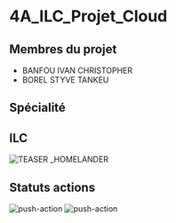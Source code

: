 
# 4A_ILC_Projet_Cloud
## Membres du projet
- BANFOU IVAN CHRISTOPHER 
- BOREL STYVE TANKEU
## Spécialité
## ILC
![TEASER _HOMELANDER](https://github.com/ChristopherBanfou/4A_ILC_Projet_DevOps/assets/122366847/db8fce3d-15a2-4cb7-8f07-1245b96d7868)







## Statuts actions
![push-action](https://github.com/Borel6/4A_-ILC-_Cloud_Computing/actions/workflows/build_on_push.yml/badge.svg)
![push-action](https://github.com/Borel6/4A_-ILC-_Cloud_Computing/actions/workflows/build_img.yml/badge.svg)
